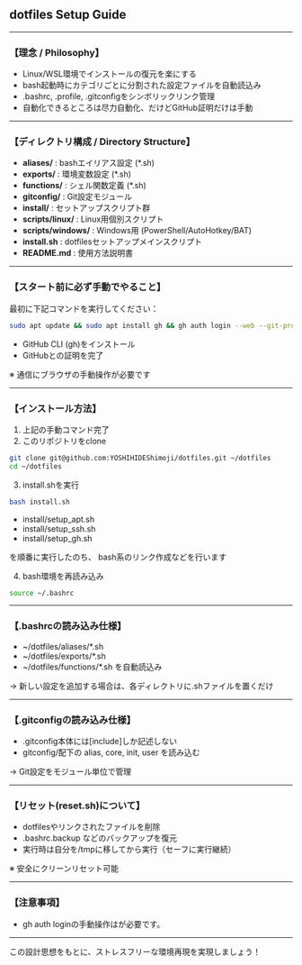 ## dotfiles Setup Guide

---

### 【理念 / Philosophy】

- Linux/WSL環境でインストールの復元を楽にする
- bash起動時にカテゴリごとに分割された設定ファイルを自動読込み
- .bashrc, .profile, .gitconfigをシンボリックリンク管理
- 自動化できるところは尽力自動化、だけどGitHub証明だけは手動

---

### 【ディレクトリ構成 / Directory Structure】

- **aliases/** : bashエイリアス設定 (\*.sh)
- **exports/** : 環境変数設定 (\*.sh)
- **functions/** : シェル関数定義 (\*.sh)
- **gitconfig/** : Git設定モジュール
- **install/** : セットアップスクリプト群
- **scripts/linux/** : Linux用個別スクリプト
- **scripts/windows/** : Windows用 (PowerShell/AutoHotkey/BAT)
- **install.sh** : dotfilesセットアップメインスクリプト
- **README.md** : 使用方法説明書

---

### 【スタート前に必ず手動でやること】

最初に下記コマンドを実行してください：

```bash
sudo apt update && sudo apt install gh && gh auth login --web --git-protocol ssh
```

- GitHub CLI (gh)をインストール
- GitHubとの証明を完了

※ 通信にブラウザの手動操作が必要です

---

### 【インストール方法】

1. 上記の手動コマンド完了
2. このリポジトリをclone

```bash
git clone git@github.com:YOSHIHIDEShimoji/dotfiles.git ~/dotfiles
cd ~/dotfiles
```

3. install.shを実行

```bash
bash install.sh
```

- install/setup\_apt.sh
- install/setup\_ssh.sh
- install/setup\_gh.sh

を順番に実行したのち、
bash系のリンク作成などを行います

4. bash環境を再読み込み

```bash
source ~/.bashrc
```

---

### 【.bashrcの読み込み仕様】

- \~/dotfiles/aliases/\*.sh
- \~/dotfiles/exports/\*.sh
- \~/dotfiles/functions/\*.sh
  を自動読込み

→ 新しい設定を追加する場合は、各ディレクトリに.shファイルを置くだけ

---

### 【.gitconfigの読み込み仕様】

- .gitconfig本体には[include]しか記述しない
- gitconfig/配下の alias, core, init, user を読み込む

→ Git設定をモジュール単位で管理

---

### 【リセット(reset.sh)について】

- dotfilesやリンクされたファイルを削除
- .bashrc.backup などのバックアップを復元
- 実行時は自分を/tmpに移してから実行（セーフに実行継続）

※ 安全にクリーンリセット可能

---

### 【注意事項】

- gh auth loginの手動操作はが必要です。

---


この設計思想をもとに、ストレスフリーな環境再現を実現しましょう！

